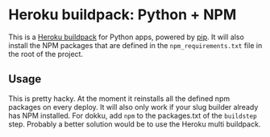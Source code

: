 Heroku buildpack: Python + NPM
========================

This is a [Heroku buildpack](http://devcenter.heroku.com/articles/buildpacks) for Python apps, powered by [pip](http://www.pip-installer.org/). It will also install the NPM packages that are defined in the `npm_requirements.txt` file in the root of the project.


Usage
-----

This is pretty hacky. At the moment it reinstalls all the defined npm packages on every deploy. It will also only work if your slug builder already has NPM installed. For dokku, add `npm` to the packages.txt of the `buildstep` step.
Probably a better solution would be to use the Heroku multi buildpack. 
